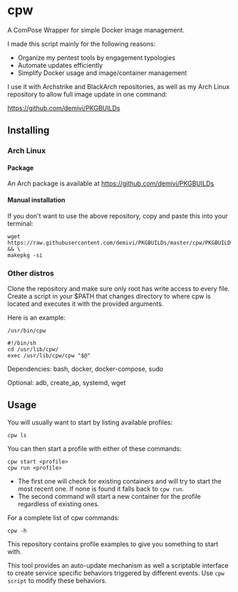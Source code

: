 # cpw

A ComPose Wrapper for simple Docker image management.

I made this script mainly for the following reasons:
- Organize my pentest tools by engagement typologies
- Automate updates efficiently
- Simplify Docker usage and image/container management

I use it with Archstrike and BlackArch repositories, as well as my Arch Linux repository to allow full image update in one command:

https://github.com/demivi/PKGBUILDs

## Installing

### Arch Linux

#### Package

An Arch package is available at https://github.com/demivi/PKGBUILDs

#### Manual installation

If you don't want to use the above repository, copy and paste this into your terminal:
```
wget https://raw.githubusercontent.com/demivi/PKGBUILDs/master/cpw/PKGBUILD && \
makepkg -si
```

### Other distros

Clone the repository and make sure only root has write access to every file. Create a script in your $PATH that changes directory to where cpw is located and executes it with the provided arguments.

Here is an example:

`/usr/bin/cpw`
```
#!/bin/sh
cd /usr/lib/cpw/
exec /usr/lib/cpw/cpw "$@"
```

Dependencies: bash, docker, docker-compose, sudo

Optional: adb, create_ap, systemd, wget

## Usage

You will usually want to start by listing available profiles:
```
cpw ls
```

You can then start a profile with either of these commands:
```
cpw start <profile>
cpw run <profile>
```

- The first one will check for existing containers and will try to start the most recent one. If none is found it falls back to `cpw run`.
- The second command will start a new container for the profile regardless of existing ones.

For a complete list of cpw commands:
```
cpw -h
```

This repository contains profile examples to give you something to start with.

This tool provides an auto-update mechanism as well a scriptable interface to create service specific behaviors triggered by different events. Use `cpw script` to modify these behaviors.
